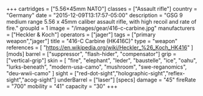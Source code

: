 +++
cartridges = ["5.56×45mm NATO"]
classes = ["Assault rifle"]
country = "Germany"
date = "2015-12-09T13:17:57-05:00"
description = "GSG 9 medium range 5.56 x 45mm caliber assault rifle, with high recoil and rate of fire."
groupId = 1
image = "/images/gear/416-c-carbine.jpg"
manufacturers = ["Heckler & Koch"]
operators = ["jager"]
tags = ["primary weapon","jager"]
title = "416-C Carbine (HK416C)"
type = "weapon"
references = [
  "https://en.wikipedia.org/wiki/Heckler_%26_Koch_HK416"
]
[mods]
  barrel = ["suppressor", "flash-hider", "compensator"]
  grip = ["vertical-grip"]
  skin = [
    "fire",
    "elephant",
    "leder",
    "baustelle",
    "ice",
    "oahu",
    "lurks-beneath",
    "modern-usa-camo",
    "mushroom",
    "swe-reganomics",
    "deu-wwii-camo"
  ]
  sight = ["red-dot-sight","holographic-sight","reflex-sight","acog-sight"]
  underBarrel = ["laser"]
[specs]
  damage = "45"
  fireRate = "700"
  mobility = "41"
  capacity = "30"
+++
